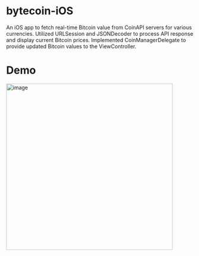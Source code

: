 # bytecoin-iOS

An iOS app to fetch real-time Bitcoin value from CoinAPI servers for various currencies.
Utilized URLSession and JSONDecoder to process API response and display current Bitcoin prices.
Implemented CoinManagerDelegate to provide updated Bitcoin values to the ViewController.

# Demo

<img width="448" alt="image" src="https://github.com/gaurav89830/bytecoin-iOS/assets/40051865/13299986-5f06-4e49-9ad4-7c52990977bb">
